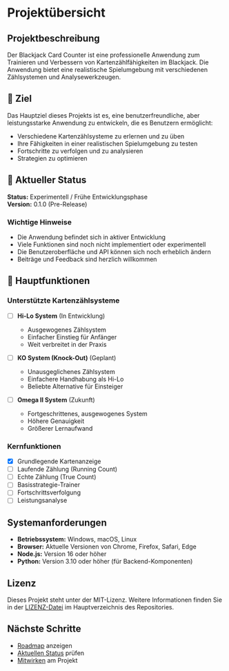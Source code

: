 # Projektübersicht

## Projektbeschreibung

Der Blackjack Card Counter ist eine professionelle Anwendung zum Trainieren und Verbessern von Kartenzählfähigkeiten im Blackjack. Die Anwendung bietet eine realistische Spielumgebung mit verschiedenen Zählsystemen und Analysewerkzeugen.

## 🎯 Ziel

Das Hauptziel dieses Projekts ist es, eine benutzerfreundliche, aber leistungsstarke Anwendung zu entwickeln, die es Benutzern ermöglicht:

- Verschiedene Kartenzählsysteme zu erlernen und zu üben
- Ihre Fähigkeiten in einer realistischen Spielumgebung zu testen
- Fortschritte zu verfolgen und zu analysieren
- Strategien zu optimieren

## 🚧 Aktueller Status

**Status:** Experimentell / Frühe Entwicklungsphase  
**Version:** 0.1.0 (Pre-Release)

### Wichtige Hinweise

- Die Anwendung befindet sich in aktiver Entwicklung
- Viele Funktionen sind noch nicht implementiert oder experimentell
- Die Benutzeroberfläche und API können sich noch erheblich ändern
- Beiträge und Feedback sind herzlich willkommen

## 🎯 Hauptfunktionen

### Unterstützte Kartenzählsysteme

- [ ] **Hi-Lo System** (In Entwicklung)
  - Ausgewogenes Zählsystem
  - Einfacher Einstieg für Anfänger
  - Weit verbreitet in der Praxis

- [ ] **KO System (Knock-Out)** (Geplant)
  - Unausgeglichenes Zählsystem
  - Einfachere Handhabung als Hi-Lo
  - Beliebte Alternative für Einsteiger

- [ ] **Omega II System** (Zukunft)
  - Fortgeschrittenes, ausgewogenes System
  - Höhere Genauigkeit
  - Größerer Lernaufwand

### Kernfunktionen

- [x] Grundlegende Kartenanzeige
- [ ] Laufende Zählung (Running Count)
- [ ] Echte Zählung (True Count)
- [ ] Basisstrategie-Trainer
- [ ] Fortschrittsverfolgung
- [ ] Leistungsanalyse

## Systemanforderungen

- **Betriebssystem:** Windows, macOS, Linux
- **Browser:** Aktuelle Versionen von Chrome, Firefox, Safari, Edge
- **Node.js:** Version 16 oder höher
- **Python:** Version 3.10 oder höher (für Backend-Komponenten)

## Lizenz

Dieses Projekt steht unter der MIT-Lizenz. Weitere Informationen finden Sie in der [LIZENZ-Datei](https://github.com/nikolaini-byte/blackjack-card-counter/blob/main/LICENSE) im Hauptverzeichnis des Repositories.

## Nächste Schritte

- [Roadmap](Roadmap) anzeigen
- [Aktuellen Status](Aktueller-Status) prüfen
- [Mitwirken](Mitwirken-&-Community) am Projekt
